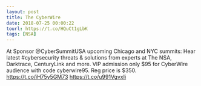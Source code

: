 ```yaml
---
layout: post
title: The CyberWire
date: 2018-07-25 00:00:22
tourl: https://t.co/HQuCt1gLbK
tags: [NSA]
---
```

At Sponsor @CyberSummitUSA upcoming Chicago and NYC summits: Hear latest #cybersecurity threats &amp; solutions from experts at The NSA, Darktrace, CenturyLink and more. VIP admission only $95 for CyberWire audience with code cyberwire95. Reg price is $350. https://t.co/iH75y5GM73 https://t.co/u991VgvxIi